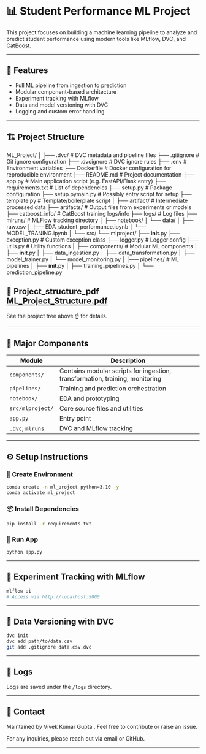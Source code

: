 # 📊 Student Performance ML Project

This project focuses on building a machine learning pipeline to analyze and predict student performance using modern tools like MLflow, DVC, and CatBoost.

---

## 🚀 Features

- Full ML pipeline from ingestion to prediction
- Modular component-based architecture
- Experiment tracking with MLflow
- Data and model versioning with DVC
- Logging and custom error handling

---

## 🏗️ Project Structure

ML_Project/
│
├── .dvc/                        # DVC metadata and pipeline files
├── .gitignore                  # Git ignore configuration
├── .dvcignore                  # DVC ignore rules
├── .env                        # Environment variables
├── Dockerfile                  # Docker configuration for reproducible environment
├── README.md                   # Project documentation
├── app.py                      # Main application script (e.g. FastAPI/Flask entry)
├── requirements.txt            # List of dependencies
├── setup.py                    # Package configuration
├── setup.pymain.py             # Possibly entry script for setup
├── template.py                 # Template/boilerplate script
│
├── artifact/                   # Intermediate processed data
├── artifacts/                  # Output files from experiments or models
├── catboost_info/             # CatBoost training logs/info
├── logs/                       # Log files
├── mlruns/                     # MLFlow tracking directory
│
├── notebook/
│   └── data/
│       ├── raw.csv
│       ├── EDA_student_performance.ipynb
│       └── MODEL_TRANING.ipynb
│
└── src/
    └── mlproject/
        ├── __init__.py
        ├── exception.py              # Custom exception class
        ├── logger.py                 # Logger config
        ├── utils.py                  # Utility functions
        │
        ├── components/               # Modular ML components
        │   ├── __init__.py
        │   ├── data_ingestion.py
        │   ├── data_transformation.py
        │   ├── model_trainer.py
        │   └── model_monitoring.py
        │
        ├── pipelines/                # ML pipelines
        │   ├── __init__.py
        │   ├── training_pipelines.py
        │   └── prediction_pipeline.py



## 📁 Project_structure_pdf [ML_Project_Structure.pdf](https://github.com/user-attachments/files/20263587/ML_Project_Structure.pdf)

See the project tree above ☝️ for details.

--- 

## 🧱 Major Components

| Module               | Description |
|----------------------|-------------|
| `components/`        | Contains modular scripts for ingestion, transformation, training, monitoring |
| `pipelines/`         | Training and prediction orchestration |
| `notebook/`          | EDA and prototyping |
| `src/mlproject/`     | Core source files and utilities |
| `app.py`             | Entry point  |
| `.dvc`, `mlruns`     | DVC and MLflow tracking |

---

## ⚙️ Setup Instructions

### 🐍 Create Environment

```bash
conda create -n ml_project python=3.10 -y
conda activate ml_project
````

### 📦 Install Dependencies

```bash
pip install -r requirements.txt
```

### 🚀 Run App

```bash
python app.py
```

---

## 🧪 Experiment Tracking with MLflow

```bash
mlflow ui
# Access via http://localhost:5000
```

---

## 💾 Data Versioning with DVC

```bash
dvc init
dvc add path/to/data.csv
git add .gitignore data.csv.dvc
```



---

## 📂 Logs

Logs are saved under the `/logs` directory.

---

## 📧 Contact

Maintained by Vivek Kumar Gupta . Feel free to contribute or raise an issue.

For any inquiries, please reach out via email or GitHub.


---

```

